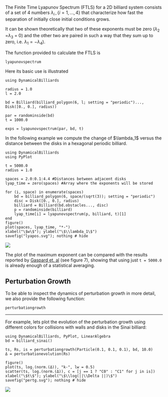 The Finite Time Lyapunov Spectrum (FTLS) for a 2D billiard system consists of a
set of 4 numbers $\lambda_i \, , \{ i = 1, ...,4 \}$ that characterize how fast
the separation of initially close initial conditions grows.

It can be shown theoretically that two of these exponents must be zero
($\lambda_2$ =$\lambda_3$ = 0) and the other two are paired in such a way that
they sum up to zero, i.e. $\lambda_1 =  -\lambda_4$).

The function provided to calculate the FTLS is
```@docs
lyapunovspectrum
```

Here its basic use is illustrated
```@example lyaps
using DynamicalBilliards

radius = 1.0
l = 2.0

bd = Billiard(billiard_polygon(6, l; setting = "periodic")..., Disk([0., 0.], radius))

par = randominside(bd)
t = 1000.0

exps = lyapunovspectrum(par, bd, t)
```

In the following example we compute the change of $\lambda_1\$ versus the
distance between the disks in a hexagonal periodic billiard.

```@example lyaps
using DynamicalBilliards
using PyPlot

t = 5000.0
radius = 1.0

spaces = 2.0:0.1:4.4 #Distances between adjacent disks
lyap_time = zero(spaces) #Array where the exponents will be stored

for (i, space) in enumerate(spaces)
    bd = billiard_polygon(6, space/(sqrt(3)); setting = "periodic")
    disc = Disk([0., 0.], radius)
    billiard = Billiard(bd.obstacles..., disc)
    p = randominside(billiard)
    lyap_time[i] = lyapunovspectrum(p, billiard, t)[1]
end
figure()
plot(spaces, lyap_time, "*-")
xlabel("\$w\$"); ylabel("\$\\lambda_1\$")
savefig("lyapos.svg"); nothing # hide
```
![](lyapos.svg)

The plot of the maximum exponent can be compared with the results reported by
[Gaspard et. al](https://journals.aps.org/pre/abstract/10.1103/PhysRevE.51.5332)
(see figure 7), showing that using just `t = 5000.0` is already enough of a
statistical averaging.

## Perturbation Growth
To be able to inspect the dynamics of perturbation growth in more detail, we also provide the following function:
```@docs
perturbationgrowth
```
---
For example, lets plot the evolution of the perturbation growth using different colors for collisions with walls and disks in the Sinai billiard:
```@example lyaps
using DynamicalBilliards, PyPlot, LinearAlgebra
bd = billiard_sinai()

ts, Rs, is = perturbationgrowth(Particle(0.1, 0.1, 0.1), bd, 10.0)
Δ = perturbationevolution(Rs)

figure()
plot(ts, log.(norm.(Δ)), "k-", lw = 0.5)
scatter(ts, log.(norm.(Δ)), c = [j == 1 ? "C0" : "C1" for j in is])
xlabel("\$t\$"); ylabel("\$\\log(||\\Delta ||)\$")
savefig("pertg.svg"); nothing # hide
```
![](pertg.svg)
